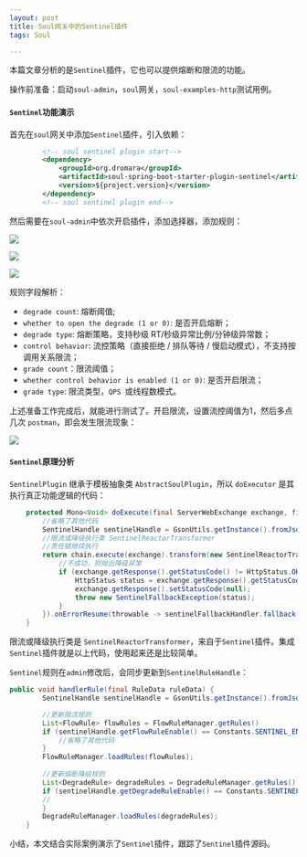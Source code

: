 ```yaml
---
layout: post
title: Soul网关中的Sentinel插件
tags: Soul

---
```


本篇文章分析的是`Sentinel`插件，它也可以提供熔断和限流的功能。

操作前准备：启动`soul-admin`，`soul`网关，`soul-examples-http`测试用例。

#### `Sentinel`功能演示

首先在`soul`网关中添加`Sentinel`插件，引入依赖：

```xml
        <!-- soul sentinel plugin start-->
        <dependency>
            <groupId>org.dromara</groupId>
            <artifactId>soul-spring-boot-starter-plugin-sentinel</artifactId>
            <version>${project.version}</version>
        </dependency>
        <!-- soul sentinel plugin end-->
```

然后需要在`soul-admin`中依次开启插件，添加选择器，添加规则：

![](https://midnight2104.github.io/img/2021-2-7/1.png)

![](https://midnight2104.github.io/img/2021-2-7/2.png)

![](https://midnight2104.github.io/img/2021-2-7/3.png)



规则字段解析：

- `degrade count`:  熔断阈值;
- `whether to open the degrade (1 or 0)`: 是否开启熔断；
- `degrade type`: 熔断策略，支持秒级 RT/秒级异常比例/分钟级异常数；
- `control behavior`:  流控策略（直接拒绝 / 排队等待 / 慢启动模式），不支持按调用关系限流；
- `grade count`：限流阈值；
- `whether control behavior is enabled (1 or 0)`: 是否开启限流；
- `grade type`: 限流类型，`QPS `或线程数模式。



上述准备工作完成后，就能进行测试了。开启限流，设置流控阈值为1，然后多点几次 `postman`，即会发生限流现象：

![](https://midnight2104.github.io/img/2021-2-7/4.png)



#### `Sentinel`原理分析

`SentinelPlugin` 继承于模板抽象类 `AbstractSoulPlugin`，所以 `doExecutor` 是其执行真正功能逻辑的代码：

```java
    protected Mono<Void> doExecute(final ServerWebExchange exchange, final SoulPluginChain chain, final SelectorData selector, final RuleData rule) {
		//省略了其他代码
        SentinelHandle sentinelHandle = GsonUtils.getInstance().fromJson(rule.getHandle(), SentinelHandle.class);
        //限流或降级执行类 SentinelReactorTransformer
        //责任链继续执行
        return chain.execute(exchange).transform(new SentinelReactorTransformer<>(resourceName)).doOnSuccess(v -> {
            //不成功，则抛出降级异常
            if (exchange.getResponse().getStatusCode() != HttpStatus.OK) {
                HttpStatus status = exchange.getResponse().getStatusCode();
                exchange.getResponse().setStatusCode(null);
                throw new SentinelFallbackException(status);
            }
        }).onErrorResume(throwable -> sentinelFallbackHandler.fallback(exchange, UriUtils.createUri(sentinelHandle.getFallbackUri()), throwable));
    }
```

限流或降级执行类是 `SentinelReactorTransformer`，来自于`Sentinel`插件。集成`Sentinel`插件就是以上代码，使用起来还是比较简单。

`Sentinel`规则在`admin`修改后，会同步更新到`SentinelRuleHandle`：

```java
public void handlerRule(final RuleData ruleData) {
        SentinelHandle sentinelHandle = GsonUtils.getInstance().fromJson(ruleData.getHandle(), SentinelHandle.class);

        //更新限流规则
        List<FlowRule> flowRules = FlowRuleManager.getRules()
        if (sentinelHandle.getFlowRuleEnable() == Constants.SENTINEL_ENABLE_FLOW_RULE) {
			//省略了其他代码
        }
        FlowRuleManager.loadRules(flowRules);
    
        //更新熔断降级规则
        List<DegradeRule> degradeRules = DegradeRuleManager.getRules()
        if (sentinelHandle.getDegradeRuleEnable() == Constants.SENTINEL_ENABLE_DEGRADE_RULE) {
		//
        }
        DegradeRuleManager.loadRules(degradeRules);
    }
```



小结，本文结合实际案例演示了`Sentinel`插件，跟踪了`Sentinel`插件源码。